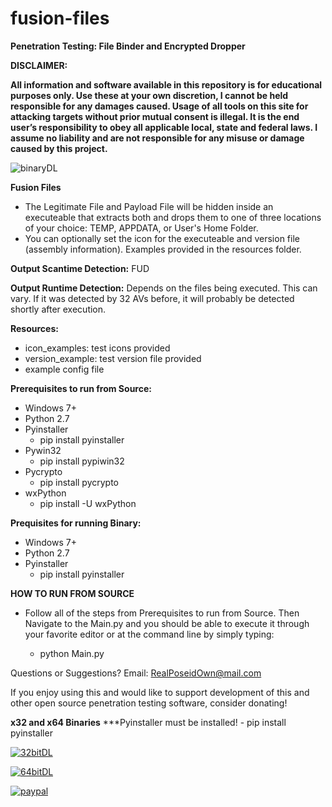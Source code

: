 # fusion-files
**Penetration Testing: File Binder and Encrypted Dropper**

**DISCLAIMER:**

**All information and software available in this repository is for educational purposes only. Use these at your own discretion, I cannot be held responsible for any damages caused.
Usage of all tools on this site for attacking targets without prior mutual consent is illegal. It is the end user’s responsibility to obey all applicable local, state and federal laws. I assume no liability and are not responsible for any misuse or damage caused by this project.**

![binaryDL](https://i.imgur.com/wFJh7WL.png)

**Fusion Files**
- The Legitimate File and Payload File will be hidden inside an executeable that extracts both and drops them to one of three locations of your choice: TEMP, APPDATA, or User's Home Folder.
- You can optionally set the icon for the executeable and version file (assembly information). Examples provided in the resources folder.

**Output Scantime Detection:** FUD

**Output Runtime Detection:** Depends on the files being executed. This can vary. If it was detected by 32 AVs before, it will probably be detected shortly after execution.

**Resources:**
- icon_examples: test icons provided
- version_example: test version file provided
- example config file

**Prerequisites to run from Source:**
- Windows 7+
- Python 2.7
- Pyinstaller
  - pip install pyinstaller
- Pywin32
  - pip install pypiwin32
- Pycrypto
  - pip install pycrypto
- wxPython
  - pip install -U wxPython
  
**Prequisites for running Binary:**
- Windows 7+
- Python 2.7
- Pyinstaller
  - pip install pyinstaller
  
**HOW TO RUN FROM SOURCE**
- Follow all of the steps from Prerequisites to run from Source. Then Navigate to the Main.py and you should be able to execute it through your favorite editor or at the command line by simply typing:
  
  - python Main.py

Questions or Suggestions? Email: RealPoseidOwn@mail.com

If you enjoy using this and would like to support development of this and other open source penetration testing software, consider donating!

**x32 and x64 Binaries** ***Pyinstaller must be installed! - pip install pyinstaller

[![32bitDL](https://i.imgur.com/3yUeoXq.png)](https://github.com/Poseidown/fusion-files/raw/master/GUI-FusionFile_x64_master/bin/FusionFiles1.5_x86.exe)

[![64bitDL](https://i.imgur.com/W75PR00.png)](https://github.com/Poseidown/fusion-files/raw/master/GUI-FusionFile_x64_master/bin/FusionFiles1.5_x64.exe)

[![paypal](https://i.imgur.com/IO4eM32.png)](https://www.paypal.com/cgi-bin/webscr?cmd=_s-xclick&hosted_button_id=J8ZS6X9PEZD7L)
